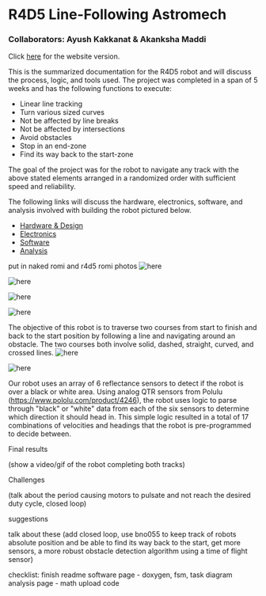 # R4D5 Line-Following Astromech
### Collaborators: Ayush Kakkanat & Akanksha Maddi

Click [here](https://Ayush17318.github.io/line-follower/) for the website version.

This is the summarized documentation for the R4D5 robot and will discuss the process, logic, and tools used. The project was completed in a span of 5 weeks and has the following functions to execute:
- Linear line tracking
- Turn various sized curves
- Not be affected by line breaks
- Not be affected by intersections
- Avoid obstacles
- Stop in an end-zone
- Find its way back to the start-zone
  
The goal of the project was for the robot to navigate any track with the above stated elements arranged in a randomized order with sufficient speed and reliability.

The following links will discuss the hardware, electronics, software, and analysis involved with building the robot pictured below.
- [Hardware & Design](hardware-and-design.md)
- [Electronics](electronics.md)
- [Software](software.md)
- [Analysis](analysis.md)

put in naked romi and r4d5 romi photos
![here](./assets/images/naked_romi.png)

![here](./assets/images/r4d5_isometric.png)

![here](./assets/images/r4d5_front.png)

![here](./assets/images/romi_inside_shell.png)

The objective of this robot is to traverse two courses from start to finish and back to the start position by following a line and navigating around an obstacle. The two courses both involve solid, dashed, straight, curved, and crossed lines. 
![here](./assets/images/track1.png)

![here](./assets/images/track2.jpg)

Our robot uses an array of 6 reflectance sensors to detect if the robot is over a black or white area. Using analog QTR sensors from Polulu (https://www.pololu.com/product/4246), the robot uses logic to parse through "black" or "white" data from each of the six sensors to determine which direction it should head in. This simple logic resulted in a total of 17 combinations of velocities and headings that the robot is pre-programmed to decide between. 

Final results

(show a video/gif of the robot completing both tracks)

Challenges

(talk about the period causing motors to pulsate and not reach the desired duty cycle, closed loop)

suggestions

talk about these
(add closed loop, use bno055 to keep track of robots absolute position and be able to find its way back to the start, get more sensors, a more robust obstacle detection algorithm using a time of flight sensor)



checklist:
finish readme
software page - doxygen, fsm, task diagram
analysis page - math
upload code
